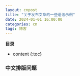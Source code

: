 ```yaml
---
layout: cnpost
title: "关于发布文章的一些语法示例"
date: 2024-01-01 16:00:00
categories: cn
tags: 博客
---
```


__目录__

* content
{:toc}


### 中文排版问题

